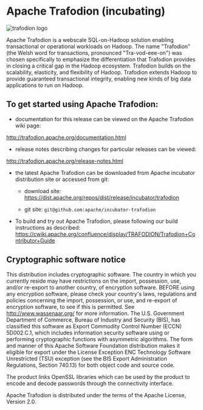 # Apache Trafodion (incubating)
![trafodion logo](http://trafodion.apache.org/images/logos/trafodion-logo.jpg)

Apache Trafodion is a webscale SQL-on-Hadoop solution enabling transactional or 
operational workloads on Hadoop.  The name "Trafodion" (the Welsh word for 
transactions, pronounced "Tra-vod-eee-on") was chosen specifically to emphasize 
the differentiation that Trafodion provides in closing a critical gap in the 
Hadoop ecosystem. Trafodion builds on the scalability, elasticity, and 
flexibility of Hadoop. Trafodion extends Hadoop to provide guaranteed 
transactional integrity, enabling new kinds of big data applications to run on 
Hadoop.

## To get started using Apache Trafodion: 

  - documentation for this release can be viewed on the Apache Trafodion wiki page: 
  
  http://trafodion.apache.org/documentation.html

  - release notes describing changes for particular releases can be viewed:
  
  http://trafodion.apache.org/release-notes.html

  - the latest Apache Trafodion can be downloaded from Apache incubator
    distribution site or accessed from git:

    - download site:
      https://dist.apache.org/repos/dist/release/incubator/trafodion

    - git site:
      `git@github.com:apache/incubator-trafodion`

  - To build and try out Apache Trafodion, please following our build 
    instructions as described:
      https://cwiki.apache.org/confluence/display/TRAFODION/Trafodion+Contributor+Guide


## Cryptographic software notice


This distribution includes cryptographic software. The country in which you 
currently reside may have restrictions on the import, possession, use, and/or 
re-export to another country, of encryption software. BEFORE using any 
encryption software, please check your country's laws, regulations and policies 
concerning the import, possession, or use, and re-export of encryption software, 
to see if this is permitted. See <http://www.wassenaar.org/> for more 
information.  The U.S. Government Department of Commerce, Bureau of Industry and 
Security (BIS), has classified this software as Export Commodity Control Number
(ECCN) 5D002.C.1, which includes information security software using or 
performing cryptographic functions with asymmetric algorithms. The form and 
manner of this Apache Software Foundation distribution makes it eligible for 
export under the License Exception ENC Technology Software Unrestricted (TSU) 
exception (see the BIS Export Administration Regulations, Section 740.13) for 
both object code and source code.

The product links OpenSSL libraries which can be used by the product to 
encode and decode passwords through the connectivity interface.

Apache Trafodion is distributed under the terms of the Apache License, Version 2.0.
